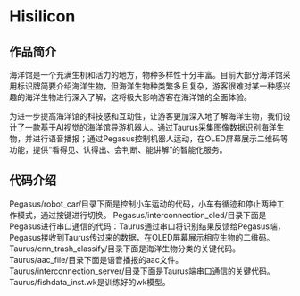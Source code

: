 # Hisilicon
## 作品简介
海洋馆是一个充满生机和活力的地方，物种多样性十分丰富。目前大部分海洋馆采用标识牌简要介绍海洋生物，但海洋生物种类繁多且复杂，游客很难对某一种感兴趣的海洋生物进行深入了解，这将极大影响游客在海洋馆的全面体验。

为进一步提高海洋馆的科技感和互动性，让游客更加深入地了解海洋生物，我们设计了一款基于AI视觉的海洋馆导游机器人。通过Taurus采集图像数据识别海洋生物，并进行语音播报；通过Pegasus控制机器人运动，在OLED屏幕展示二维码等功能，提供“看得见、认得出、会判断、能讲解”的智能化服务。
## 代码介绍
Pegasus/robot_car/目录下面是控制小车运动的代码，小车有循迹和停止两种工作模式，通过按键进行切换。
Pegasus/interconnection_oled/目录下面是Pegasus进行串口通信的代码：Taurus通过串口将识别结果反馈给Pegasus端，Pegasus接收到Taurus传过来的数据，在OLED屏幕展示相应生物的二维码。
Taurus/cnn_trash_classify/目录下面是海洋生物分类的关键代码。
Taurus/aac_file/目录下面是语音播报的aac文件。
Taurus/interconnection_server/目录下面是Taurus端串口通信的关键代码。
Taurus/fishdata_inst.wk是训练好的wk模型。
